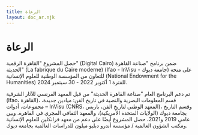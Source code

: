 ```yaml
---
title: الرعاة
layout: doc_ar.njk
---
```

<!DOCTYPE html>
<html lang="ar">
<head>
  <meta charset="UTF-8">
  <meta name="viewport" content="width=device-width, initial-scale=1.0">
</head>
<body>

  <h1>الرعاة</h1>

  <p lang="ar">حصل المشروع "القاهرة الرقمية" (Digital Cairo) ضمن برنامج "صناعة القاهرة الحديثة" (La fabrique du Caire moderne) (Ifao - InVisu - جامعة ديوك) على منحة للتعاون من المؤسسة الوطنية للعلوم الإنسانية (National Endowment for the Humanities) للفترة 1 أكتوبر 2022 - 30 سبتمبر 2024.</p>

  <p lang="ar">تم دعم البرنامج العام "صناعة القاهرة الحديثة" من قبل المعهد الفرنسي للآثار الشرقية (Ifao، القاهرة)، قسم المعلومات البصرية والنصية في تاريخ الفن: ميادين جديدة، مجموعات، أدوات – InVisu (CNRS، المعهد الوطني لتاريخ الفن، باريس)، وقسم التاريخ بجامعة ديوك (الولايات المتحدة الأمريكية)، والمعهد الثقافي المجري في القاهرة. وبين عامي 2019 و2021، حصل المشروع أيضًا على دعم من معهد فرانكلين للعلوم الإنسانية ومكتب الشؤون العالمية / مؤسسة أندرو دبليو ميلون للدراسات العالمية بجامعة ديوك.</p>

</body>
</html>
